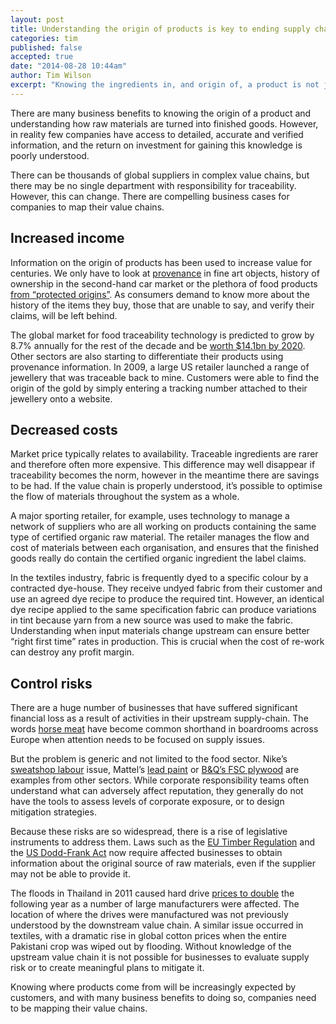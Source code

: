 ```yaml
---
layout: post
title: Understanding the origin of products is key to ending supply chain scandals
categories: tim
published: false
accepted: true
date: "2014-08-28 10:44am"
author: Tim Wilson
excerpt: "Knowing the ingredients in, and origin of, a product is not just ethically right, it makes business sense too"
---
```


There are many business benefits to knowing the origin of a product and understanding how raw materials are turned into finished goods. However, in reality few companies have access to detailed, accurate and verified information, and the return on investment for gaining this knowledge is poorly understood.

There can be thousands of global suppliers in complex value chains, but there may be no single department with responsibility for traceability. However, this can change. There are compelling business cases for companies to map their value chains.

## Increased income
Information on the origin of products has been used to increase value for centuries. We only have to look at [provenance](http://en.wikipedia.org/wiki/Provenance) in fine art objects, history of ownership in the second-hand car market or the plethora of food products [from “protected origins”](http://en.wikipedia.org/wiki/Geographical_indications_and_traditional_specialities_in_the_European_Union). As consumers demand to know more about the history of the items they buy, those that are unable to say, and verify their claims, will be left behind.

The global market for food traceability technology is predicted to grow by 8.7% annually for the rest of the decade and be [worth $14.1bn by 2020](http://alliedmarketresearch.blogspot.co.uk/2014/02/keep-your-food-safe-and-healthy-with.html). Other sectors are also starting to differentiate their products using provenance information. In 2009, a large US retailer launched a range of jewellery that was traceable back to mine. Customers were able to find the origin of the gold by simply entering a tracking number attached to their jewellery onto a website.

## Decreased costs
Market price typically relates to availability. Traceable ingredients are rarer and therefore often more expensive. This difference may well disappear if traceability becomes the norm, however in the meantime there are savings to be had. If the value chain is properly understood, it’s possible to optimise the flow of materials throughout the system as a whole.

A major sporting retailer, for example, uses technology to manage a network of suppliers who are all working on products containing the same type of certified organic raw material. The retailer manages the flow and cost of materials between each organisation, and ensures that the finished goods really do contain the certified organic ingredient the label claims.

In the textiles industry, fabric is frequently dyed to a specific colour by a contracted dye-house. They receive undyed fabric from their customer and use an agreed dye recipe to produce the required tint. However, an identical dye recipe applied to the same specification fabric can produce variations in tint because yarn from a new source was used to make the fabric. Understanding when input materials change upstream can ensure better “right first time” rates in production. This is crucial when the cost of re-work can destroy any profit margin.

## Control risks
There are a huge number of businesses that have suffered significant financial loss as a result of activities in their upstream supply-chain. The words [horse meat](http://www.theguardian.com/uk/horsemeat-scandal) have become common shorthand in boardrooms across Europe when attention needs to be focused on supply issues.

But the problem is generic and not limited to the food sector. Nike’s [sweatshop labour](http://www.businessinsider.com/how-nike-solved-its-sweatshop-problem-2013-5) issue, Mattel’s [lead paint](http://www.nytimes.com/2007/08/02/business/02toy.html/?_r=0) or [B&Q’s FSC plywood](http://www.diyweek.net/news/news.asp?id=15316) are examples from other sectors. While corporate responsibility teams often understand what can adversely affect reputation, they generally do not have the tools to assess levels of corporate exposure, or to design mitigation strategies.

Because these risks are so widespread, there is a rise of legislative instruments to address them. Laws such as the [EU Timber Regulation](http://ec.europa.eu/environment/forests/timber_regulation.htm) and the [US Dodd-Frank Act](http://www.theguardian.com/sustainable-business/conflict-free-minerals-drc-companies-stay) now require affected businesses to obtain information about the original source of raw materials, even if the supplier may not be able to provide it.

The floods in Thailand in 2011 caused hard drive [prices to double](http://www.theinquirer.net/inquirer/news/2128270/hard-drive-prices-double-thai-floods) the following year as a number of large manufacturers were affected. The location of where the drives were manufactured was not previously understood by the downstream value chain. A similar issue occurred in textiles, with a dramatic rise in global cotton prices when the entire Pakistani crop was wiped out by flooding. Without knowledge of the upstream value chain it is not possible for businesses to evaluate supply risk or to create meaningful plans to mitigate it.

Knowing where products come from will be increasingly expected by customers, and with many business benefits to doing so, companies need to be mapping their value chains.